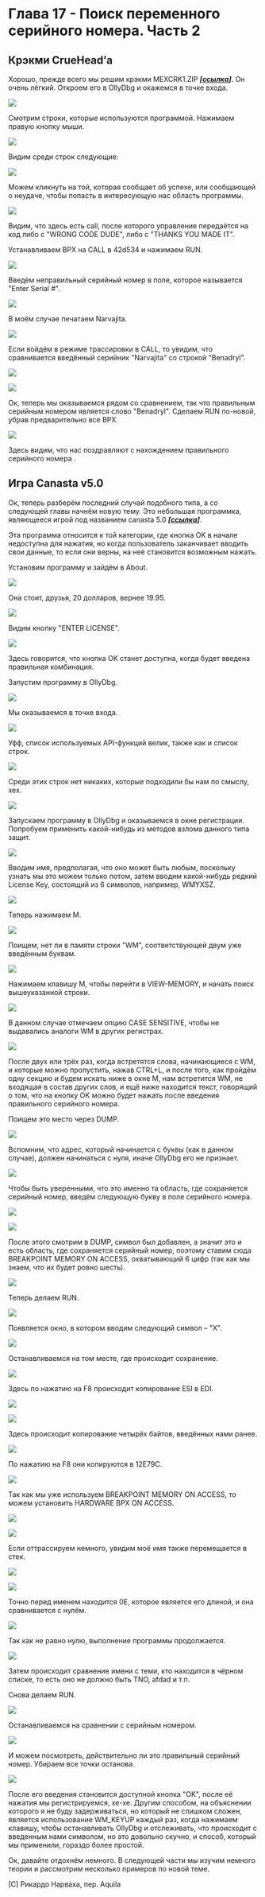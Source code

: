 # Глава 17 - Поиск переменного серийного номера. Часть 2

## Крэкми CrueHead’а

Хорошо, прежде всего мы решим крэкми MEXCRK1.ZIP ***\[[ссылка](.gitbook/assets/files/16/mexcrk1.7z)\]***. Он очень лёгкий. Откроем его в OllyDbg и окажемся в точке входа.

![](.gitbook/img/17/1.png)

Смотрим строки, которые используются программой. Нажимаем правую кнопку мыши.

![](.gitbook/img/17/2.png)

Видим среди строк следующие:

![](.gitbook/img/17/3.png)

Можем кликнуть на той, которая сообщает об успехе, или сообщающей о неудаче, чтобы попасть в интересующую нас область программы.

![](.gitbook/img/17/4.png)

Видим, что здесь есть call, после которого управление передаётся на код либо с "WRONG CODE DUDE", либо c "THANKS YOU MADE IT".

Устанавливаем BPX на CALL в 42d534 и нажимаем RUN.

![](.gitbook/img/17/5.png)

Введём неправильный серийный номер в поле, которое называется "Enter Serial #".

![](.gitbook/img/17/6.png)

В моём случае печатаем Narvajita.

![](.gitbook/img/17/7.png)

Если войдём в режиме трассировки в CALL, то увидим, что сравнивается введённый серийник "Narvajita" со строкой "Benadryl".

![](.gitbook/img/17/8.png)

![](.gitbook/img/17/9.png)

Ок, теперь мы оказываемся рядом со сравнением, так что правильным серийным номером является слово "Benadryl". Сделаем RUN по-новой, убрав предварительно все BPX.

![](.gitbook/img/17/10.png)

Здесь видим, что нас поздравляют с нахождением правильного серийного номера .

## Игра Canasta v5.0

Ок, теперь разберём последний случай подобного типа, а со следующей главы начнём новую тему. Это небольшая программка, являющееся игрой под названием canasta 5.0 ***\[[ссылка](.gitbook/assets/files/17/cansetup.7z)\]***.

Эта программа относится к той категории, где кнопка OK в начале недоступна для нажатия, но когда пользователь заканчивает вводить свои данные, то если они верны, на неё становится возможным нажать.

Установим программу и зайдём в About.

![](.gitbook/img/17/11.png)

Она стоит, друзья, 20 долларов, вернее 19.95.

![](.gitbook/img/17/12.png)

Видим кнопку "ENTER LICENSE".

![](.gitbook/img/17/13.png)

Здесь говорится, что кнопка OK станет доступна, когда будет введена правильная комбинация.

Запустим программу в OllyDbg.

![](.gitbook/img/17/14.png)

Мы оказываемся в точке входа.

![](.gitbook/img/17/15.png)

Уфф, список используемых API-функций велик, также как и список строк.

![](.gitbook/img/17/16.png)

Среди этих строк нет никаких, которые подходили бы нам по смыслу, хех.

![](.gitbook/img/17/17.png)

Запускаем программу в OllyDbg и оказываемся в окне регистрации. Попробуем применить какой-нибудь из методов взлома данного типа защит.

![](.gitbook/img/17/18.png)

Вводим имя, предполагая, что оно может быть любым, поскольку узнать мы это можем только потом, затем вводим какой-нибудь редкий License Key, состоящий из 6 символов, например, WMYXSZ.

![](.gitbook/img/17/19.png)

Теперь нажимаем M.

![](.gitbook/img/17/20.png)

Поищем, нет ли в памяти строки "WM", соответствующей двум уже введённым буквам.

![](.gitbook/img/17/21.png)

Нажимаем клавишу M, чтобы перейти в VIEW-MEMORY, и начать поиск вышеуказанной строки.

![](.gitbook/img/17/22.png)

В данном случае отмечаем опцию CASE SENSITIVE, чтобы не выдавались аналоги WM в других регистрах.

![](.gitbook/img/17/23.png)

После двух или трёх раз, когда встретятся слова, начинающиеся с WM, и которые можно пропустить, нажав CTRL+L, и после того, как пройдём одну секцию и будем искать ниже в окне M, нам встретится WM, не входящая в состав других слов, и ещё ниже находится текст, говорящий о том, что на кнопку OK можно будет нажать после введения правильного серийного номера.

Поищем это место через DUMP.

![](.gitbook/img/17/24.png)

Вспомним, что адрес, который начинается с буквы (как в данном случае), должен начинаться с нуля, иначе OllyDbg его не признает.

![](.gitbook/img/17/25.png)

Чтобы быть уверенными, что это именно та область, где сохраняется серийный номер, введём следующую букву в поле серийного номера.

![](.gitbook/img/17/26.png)

![](.gitbook/img/17/27.png)

После этого смотрим в DUMP, символ был добавлен, а значит это и есть область, где сохраняется серийный номер, поэтому ставим сюда BREAKPOINT MEMORY ON ACCESS, охватывающий 6 цифр (так как мы знаем, что их будет ровно шесть).

![](.gitbook/img/17/28.png)

Теперь делаем RUN.

![](.gitbook/img/17/29.png)

Появляется окно, в котором вводим следующий символ – "X".

![](.gitbook/img/17/30.png)

Останавливаемся на том месте, где происходит сохранение.

![](.gitbook/img/17/31.png)

Здесь по нажатию на F8 происходит копирование ESI в EDI.

![](.gitbook/img/17/32.png)

![](.gitbook/img/17/33.png)

Здесь происходит копирование четырёх байтов, введённых нами ранее.

![](.gitbook/img/17/34.png)

По нажатию на F8 они копируются в 12E79C.

![](.gitbook/img/17/35.png)

Так как мы уже используем BREAKPOINT MEMORY ON ACCESS, то можем установить HARDWARE BPX ON ACCESS.

![](.gitbook/img/17/36.png)

![](.gitbook/img/17/37.png)

Если оттрассируем немного, увидим моё имя также перемещается в стек.

![](.gitbook/img/17/38.png)

![](.gitbook/img/17/39.png)

Точно перед именем находится 0E, которое является его длиной, и она сравнивается с нулём.

![](.gitbook/img/17/40.png)

Так как не равно нулю, выполнение программы продолжается.

![](.gitbook/img/17/41.png)

Затем происходит сравнение имени с теми, кто находится в чёрном списке, то есть оно не должно быть TNO, afdad и т.п.

Снова делаем RUN.

![](.gitbook/img/17/42.png)

Останавливаемся на сравнении с серийным номером.

![](.gitbook/img/17/43.png)

И можем посмотреть, действительно ли это правильный серийный номер. Убираем все точки останова.

![](.gitbook/img/17/44.png)

После его введения становится доступной кнопка "OK", после её нажатия мы регистрируемся, хе-хе. Другим способом, на объяснении которого я не буду задерживаться, но который не слишком сложен, является использование WM\_KEYUP каждый раз, когда нажимаем клавишу, чтобы останавливать OllyDbg и отслеживать, что происходит с введенным нами символом, но это довольно скучно, и способ, который мы применили, гораздо более простой.

Ок, давайте отдохнём немного. В следующей части мы изучим немного теории и рассмотрим несколько примеров по новой теме.

\[C\] Рикардо Нарваха, пер. Aquila
